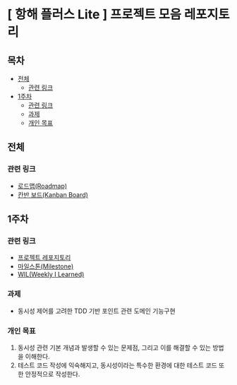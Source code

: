 # [ 항해 플러스 Lite ] 프로젝트 모음 레포지토리

## 목차

- [전체](#전체)
  - [관련 링크](#관련-링크)
- [1주차](#1주차)
  - [관련 링크](#관련-링크-1)
  - [과제](#과제)
  - [개인 목표](#개인-목표)

## 전체

### 관련 링크

- [로드맵(Roadmap)](https://github.com/users/0417taehyun/projects/3/views/4)
- [칸반 보드(Kanban Board)](https://github.com/users/0417taehyun/projects/3/views/1)

## 1주차

### 관련 링크

- [프로젝트 레포지토리](./w01)
- [마일스톤(Milestone)](https://github.com/0417taehyun/hanghae-plus-lite/milestone/1)
- [WIL(Weekly I Learned)]()

### 과제

- 동시성 제어를 고려한 TDD 기반 포인트 관련 도메인 기능구현

### 개인 목표

1. 동시성 관련 기본 개념과 발생할 수 있는 문제점, 그리고 이를 해결할 수 있는 방법을 이해한다.
2. 테스트 코드 작성에 익숙해지고, 동시성이라는 특수한 환경에 대한 테스트 코드 또한 안정적으로 작성한다.
